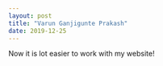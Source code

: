 ```yaml
---
layout: post
title: "Varun Ganjigunte Prakash"
date: 2019-12-25
---
```


Now it is lot easier to work with my website!
